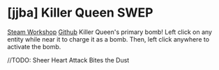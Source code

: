 # [jjba] Killer Queen SWEP
[Steam Workshop](https://steamcommunity.com/sharedfiles/filedetails/?id=832937251)
[Github](https://github.com/kotborealis/gmod_killerqueen)
Killer Queen's primary bomb! 
Left click on any entity while near it to charge it as a bomb. 
Then, left click anywhere to activate the bomb. 

//TODO: 
Sheer Heart Attack 
Bites the Dust